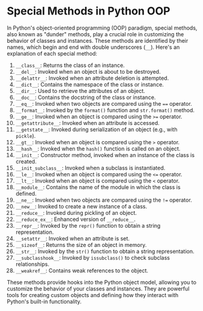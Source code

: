 # Special Methods in Python OOP

In Python's object-oriented programming (OOP) paradigm, special methods, also known as "dunder" methods, play a crucial role in customizing the behavior of classes and instances. These methods are identified by their names, which begin and end with double underscores (`__`). Here's an explanation of each special method:

1. `__class__`: Returns the class of an instance.
2. `__del__`: Invoked when an object is about to be destroyed.
3. `__delattr__`: Invoked when an attribute deletion is attempted.
4. `__dict__`: Contains the namespace of the class or instance.
5. `__dir__`: Used to retrieve the attributes of an object.
6. `__doc__`: Contains the docstring of the class or instance.
7. `__eq__`: Invoked when two objects are compared using the `==` operator.
8. `__format__`: Invoked by the `format()` function and `str.format()` method.
9. `__ge__`: Invoked when an object is compared using the `>=` operator.
10. `__getattribute__`: Invoked when an attribute is accessed.
11. `__getstate__`: Invoked during serialization of an object (e.g., with `pickle`).
12. `__gt__`: Invoked when an object is compared using the `>` operator.
13. `__hash__`: Invoked when the `hash()` function is called on an object.
14. `__init__`: Constructor method, invoked when an instance of the class is created.
15. `__init_subclass__`: Invoked when a subclass is instantiated.
16. `__le__`: Invoked when an object is compared using the `<=` operator.
17. `__lt__`: Invoked when an object is compared using the `<` operator.
18. `__module__`: Contains the name of the module in which the class is defined.
19. `__ne__`: Invoked when two objects are compared using the `!=` operator.
20. `__new__`: Invoked to create a new instance of a class.
21. `__reduce__`: Invoked during pickling of an object.
22. `__reduce_ex__`: Enhanced version of `__reduce__`.
23. `__repr__`: Invoked by the `repr()` function to obtain a string representation.
24. `__setattr__`: Invoked when an attribute is set.
25. `__sizeof__`: Returns the size of an object in memory.
26. `__str__`: Invoked by the `str()` function to obtain a string representation.
27. `__subclasshook__`: Invoked by `issubclass()` to check subclass relationships.
28. `__weakref__`: Contains weak references to the object.


These methods provide hooks into the Python object model, allowing you to customize the behavior of your classes and instances. They are powerful tools for creating custom objects and defining how they interact with Python's built-in functionality.
